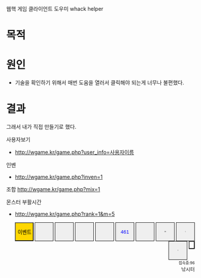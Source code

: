 웹핵 게임 클라이언트 도우미
whack helper

# 목적


# 원인

- 기술을 확인하기 위해서 매번 도움을 열러서 클릭해야 되는게 너무나 불편했다.

# 결과

그래서 내가 직접 만들기로 했다.

사용자보기
- http://wgame.kr/game.php?user_info=사용자이름

인벤
- http://wgame.kr/game.php?inven=1

조합
http://wgame.kr/game.php?mix=1

몬스터 부활시간
- http://wgame.kr/game.php?rank=1&m=5


<div align="right"><a class="tooltip"><input value="이벤트" type="button" class="icon_skill" style="color:black;width:50px;height:50px;background:gold;vertical-align:top" onclick="location.href='?event=1&amp;e=1'"></a>
<a class="tooltip"><input type="button" style="background-image:url('http://iwgame.cafe24.com/images/가방.gif');width:50px;height:50px;border:1px solid black" onclick="location.href='?inven=1'" class="icon_skill"></a>
<a class="tooltip"><input type="button" style="background-image:url('http://iwgame.cafe24.com/images/조합.gif');width:50px;height:50px;border:1px solid black" onclick="location.href='?mix=1'" class="icon_skill"></a>
<a class="tooltip"><input type="button" style="background-image:url('http://iwgame.cafe24.com/images/표지판.gif');width:50px;height:50px;border:1px solid black" onclick="location.href='?rank=1'" class="icon_skill"></a>
<a class="tooltip"><input type="button" style="background-image:url('http://iwgame.cafe24.com/images/괴물뱀.gif');width:50px;height:50px;border:1px solid black" onclick="location.href='?rank=1&amp;m=5'" class="icon_skill"></a>
<a class="tooltip"><input type="button" style="background-image:url('http://iwgame.cafe24.com/images/boo5.gif');width:50px;height:50px;border:1px solid black;color:blue;vertical-align:top" onclick="location.href='?b_set=1'" value="461" class="icon_skill"></a>
<a class="tooltip"><input class="icon_skill" type="button" style="background-image:url('http://iwgame.cafe24.com/images/고대%20나가.gif');width:50px;height:50px;border:1px solid black;background-repeat:no-repeat;font-size:2pt;vertical-align:top" onclick="location.href='?dungeon=1'"></a>

<script>function hkey_1(){location.href='?u=%EC%88%9C%EA%B0%84%EC%9D%B4%EB%8F%99+%EC%A3%BC%EB%AC%B8%EC%84%9C%2B108&check=cf97f03b7941970f2987a53241a88246';}</script>
<input class="icon_skill" type="button" style="background-image:url('http://iwgame.cafe24.com/images/주문서.gif');width:50px;height:50px;border:1px solid black;background-repeat:no-repeat;font-size:2pt;vertical-align:top" onclick="location.href='?u=%EC%88%9C%EA%B0%84%EC%9D%B4%EB%8F%99+%EC%A3%BC%EB%AC%B8%EC%84%9C%2B108&amp;check=cf97f03b7941970f2987a53241a88246'" value="108">

<script>function hkey_2(){location.href='?u=%ED%8E%AB+%EC%95%8C%2B1&check=cf97f03b7941970f2987a53241a88246';}</script>
<input type="button" class="icon_skill" style="background-image:url('http://iwgame.cafe24.com/images/펫알.gif');width:50px;height:50px;border:1px solid black;background-repeat:no-repeat;font-size:2pt;vertical-align:top" onclick="location.href='?u=%ED%8E%AB+%EC%95%8C%2B1&amp;check=cf97f03b7941970f2987a53241a88246'" value="1">

<script>function hkey_3(){location.href='?u=%EC%82%AC%ED%95%B4%EC%9D%98+%EB%91%90%EB%A3%A8%EB%A7%88%EB%A6%AC%2B3&check=cf97f03b7941970f2987a53241a88246';}</script><input type="button" class="icon_skill" style="background-image:url('http://iwgame.cafe24.com/images/사해의 두루마리.gif');width:50px;height:50px;border:1px solid black;background-repeat:no-repeat;font-size:2pt;vertical-align:top" onclick="location.href='?u=%EC%82%AC%ED%95%B4%EC%9D%98+%EB%91%90%EB%A3%A8%EB%A7%88%EB%A6%AC%2B3&amp;check=cf97f03b7941970f2987a53241a88246'" value="3">
<script>
function g_help(){
dish=1;
$().toasty({message: "<img src='http://iwgame.cafe24.com/images/도움말.gif' class=icon_skill><br><font size=2>검색어를 입력해주세요.</font><br><input type=text id=g_hv onkeypress=if(event.keyCode==13){location.href='help.php?help='+encodeURIComponent(this.value)}><input type=button value='검색' class=ibtn onclick=location.href='help.php?help='+encodeURIComponent(g_hv.value)>",modal: true});
}
</script>
<input type="button" class="icon_skill" style="background-repeat:no-repeat;background:url('http://iwgame.cafe24.com/images/도움말.gif')" onclick="g_help();g_hv.focus();">
<br><a onclick="location.href='?now_c=1'" onmouseover="this.style.color='blue'"><font size="1">접속중:96</font></a><br><font size="2">낚시터</font></div>